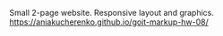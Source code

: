 Small 2-page website.
Responsive layout and graphics.
https://aniakucherenko.github.io/goit-markup-hw-08/ 
